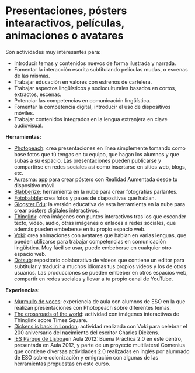 # Presentaciones, pósters intearactivos, películas, animaciones o avatares

Son actividades muy interesantes para:

*   Introducir temas y contenidos nuevos de forma ilustrada y narrada.
*   Fomentar la interacción escrita subtitulando películas mudas, o escenas de las mismas.
*   Trabajar educación en valores con estrenos de cartelera.
*   Trabajar aspectos lingüísticos y socioculturales basados en cortos, extractos, escenas.
*   Potenciar las competencias en comunicación lingüística.
*   Fomentar la competencia digital, introducir el uso de dispositivos móviles.
*   Trabajar contenidos integrados en la lengua extranjera en clave audiovisual.

**Herramientas:**

*   [Photopeach](http://photopeach.com/): crea presentaciones en línea simplemente tomando como base fotos que tú tengas en tu equipo, que hagan los alumnos y que subas a su espacio. Las presentaciones pueden publicarse y compartirse en redes sociales así como insertarse en sitios web, blogs, etc.
*   [Aurasma](http://www.aurasma.com/#/whats-your-aura): app para crear pósters con Realidad Aumentada desde tu dispositivo móvil.
*   [Blabberize](http://blabberize.com/): herramienta en la nube para crear fotografías parlantes.
*   [Fotobabble](http://www.fotobabble.com/): crea fotos y pases de diapositivas que hablan.
*   [Glogster Edu](http://edu.glogster.com/): la versión educativa de esta herramienta en la nube para crear pósters digitales interactivos.
*   [Thinglink](http://www.thinglink.com/): crea imágenes con puntos interactivos tras los que esconder texto, vídeo, audio, otras imágenes o enlaces a redes sociales, que además pueden embeberse en tu propio espacio web.
*   [Voki](http://www.voki.com/): crea animaciones con avatares que hablan en varias lenguas, que pueden utilizarse para trabajar competencias en comunicación lingüística. Muy fácil se usar, puede embeberse en cualquier otro espacio web.
*   [Dotsub](http://dotsub.com/): repositorio colaborativo de vídeos que contiene un editor para subtitular y traducir a muchos idiomas tus propios vídeos y los de otros usuarios. Las producciones se pueden embeber en otros espacios web, compartir en redes sociales y llevar a tu propio canal de YouTube.

**Experiencias:**

*   [Murmullo de voces](http://recursostic.educacion.es/blogs/malted/index.php/2012/05/06/murmullo-de-voces): experiencia de aula con alumnos de ESO en la que realizan presentaciones con Photopeach sobre diferentes temas. 
*   [The crossroads of the world](http://stopandlearnenglish.blogspot.com.es/2013/01/the-crossroads-of-world.html): actividad con imágenes interactivas de Thinglink sobre Times Square.
*   [Dickens is back in London](http://stopandlearnenglish.blogspot.com.es/2012/02/dickens-is-back-in-london.html): actividad realizada con Voki para celebrar el 200 aniversario del nacimiento del escritor Charles Dickens.
*   [IES Parque de Lisboa](http://recursostic.es/heda/web/es/difundiendo-buenas-practicas/675-el-ies-parque-de-lisboa-en-aula-2012)en Aula 2012: Buena Práctica 2.0 en este centro, presentada en Aula 2012, y parte de un proyecto multilateral Comenius que contiene diversas actividades 2.0 realizadas en inglés por alumnado de ESO sobre colonización y emigración con algunas de las herramientas propuestas en este curso.